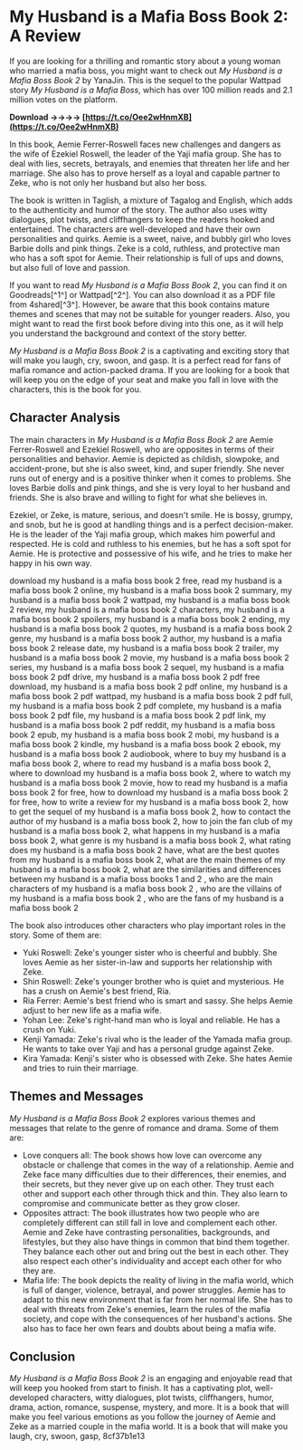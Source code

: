 # My Husband is a Mafia Boss Book 2: A Review
 
If you are looking for a thrilling and romantic story about a young woman who married a mafia boss, you might want to check out *My Husband is a Mafia Boss Book 2* by YanaJin. This is the sequel to the popular Wattpad story *My Husband is a Mafia Boss*, which has over 100 million reads and 2.1 million votes on the platform.
 
**Download ->->->-> [https://t.co/Oee2wHnmXB](https://t.co/Oee2wHnmXB)**


 
In this book, Aemie Ferrer-Roswell faces new challenges and dangers as the wife of Ezekiel Roswell, the leader of the Yaji mafia group. She has to deal with lies, secrets, betrayals, and enemies that threaten her life and her marriage. She also has to prove herself as a loyal and capable partner to Zeke, who is not only her husband but also her boss.
 
The book is written in Taglish, a mixture of Tagalog and English, which adds to the authenticity and humor of the story. The author also uses witty dialogues, plot twists, and cliffhangers to keep the readers hooked and entertained. The characters are well-developed and have their own personalities and quirks. Aemie is a sweet, naive, and bubbly girl who loves Barbie dolls and pink things. Zeke is a cold, ruthless, and protective man who has a soft spot for Aemie. Their relationship is full of ups and downs, but also full of love and passion.
 
If you want to read *My Husband is a Mafia Boss Book 2*, you can find it on Goodreads[^1^] or Wattpad[^2^]. You can also download it as a PDF file from 4shared[^3^]. However, be aware that this book contains mature themes and scenes that may not be suitable for younger readers. Also, you might want to read the first book before diving into this one, as it will help you understand the background and context of the story better.
 
*My Husband is a Mafia Boss Book 2* is a captivating and exciting story that will make you laugh, cry, swoon, and gasp. It is a perfect read for fans of mafia romance and action-packed drama. If you are looking for a book that will keep you on the edge of your seat and make you fall in love with the characters, this is the book for you.
  
## Character Analysis
 
The main characters in *My Husband is a Mafia Boss Book 2* are Aemie Ferrer-Roswell and Ezekiel Roswell, who are opposites in terms of their personalities and behavior. Aemie is depicted as childish, slowpoke, and accident-prone, but she is also sweet, kind, and super friendly. She never runs out of energy and is a positive thinker when it comes to problems. She loves Barbie dolls and pink things, and she is very loyal to her husband and friends. She is also brave and willing to fight for what she believes in.
 
Ezekiel, or Zeke, is mature, serious, and doesn't smile. He is bossy, grumpy, and snob, but he is good at handling things and is a perfect decision-maker. He is the leader of the Yaji mafia group, which makes him powerful and respected. He is cold and ruthless to his enemies, but he has a soft spot for Aemie. He is protective and possessive of his wife, and he tries to make her happy in his own way.
 
download my husband is a mafia boss book 2 free,  read my husband is a mafia boss book 2 online,  my husband is a mafia boss book 2 summary,  my husband is a mafia boss book 2 wattpad,  my husband is a mafia boss book 2 review,  my husband is a mafia boss book 2 characters,  my husband is a mafia boss book 2 spoilers,  my husband is a mafia boss book 2 ending,  my husband is a mafia boss book 2 quotes,  my husband is a mafia boss book 2 genre,  my husband is a mafia boss book 2 author,  my husband is a mafia boss book 2 release date,  my husband is a mafia boss book 2 trailer,  my husband is a mafia boss book 2 movie,  my husband is a mafia boss book 2 series,  my husband is a mafia boss book 2 sequel,  my husband is a mafia boss book 2 pdf drive,  my husband is a mafia boss book 2 pdf free download,  my husband is a mafia boss book 2 pdf online,  my husband is a mafia boss book 2 pdf wattpad,  my husband is a mafia boss book 2 pdf full,  my husband is a mafia boss book 2 pdf complete,  my husband is a mafia boss book 2 pdf file,  my husband is a mafia boss book 2 pdf link,  my husband is a mafia boss book 2 pdf reddit,  my husband is a mafia boss book 2 epub,  my husband is a mafia boss book 2 mobi,  my husband is a mafia boss book 2 kindle,  my husband is a mafia boss book 2 ebook,  my husband is a mafia boss book 2 audiobook,  where to buy my husband is a mafia boss book 2,  where to read my husband is a mafia boss book 2,  where to download my husband is a mafia boss book 2,  where to watch my husband is a mafia boss book 2 movie,  how to read my husband is a mafia boss book 2 for free,  how to download my husband is a mafia boss book 2 for free,  how to write a review for my husband is a mafia boss book 2,  how to get the sequel of my husband is a mafia boss book 2,  how to contact the author of my husband is a mafia boss book 2,  how to join the fan club of my husband is a mafia boss book 2,  what happens in my husband is a mafia boss book 2,  what genre is my husband is a mafia boss book 2,  what rating does my husband is a mafia boss book 2 have,  what are the best quotes from my husband is a mafia boss book 2,  what are the main themes of my husband is a mafia boss book 2,  what are the similarities and differences between my husband is a mafia boss books 1 and 2 ,  who are the main characters of my husband is a mafia boss book 2 ,  who are the villains of my husband is a mafia boss book 2 ,  who are the fans of my husband is a mafia boss book 2
 
The book also introduces other characters who play important roles in the story. Some of them are:
 
- Yuki Roswell: Zeke's younger sister who is cheerful and bubbly. She loves Aemie as her sister-in-law and supports her relationship with Zeke.
- Shin Roswell: Zeke's younger brother who is quiet and mysterious. He has a crush on Aemie's best friend, Ria.
- Ria Ferrer: Aemie's best friend who is smart and sassy. She helps Aemie adjust to her new life as a mafia wife.
- Yohan Lee: Zeke's right-hand man who is loyal and reliable. He has a crush on Yuki.
- Kenji Yamada: Zeke's rival who is the leader of the Yamada mafia group. He wants to take over Yaji and has a personal grudge against Zeke.
- Kira Yamada: Kenji's sister who is obsessed with Zeke. She hates Aemie and tries to ruin their marriage.

## Themes and Messages
 
*My Husband is a Mafia Boss Book 2* explores various themes and messages that relate to the genre of romance and drama. Some of them are:

- Love conquers all: The book shows how love can overcome any obstacle or challenge that comes in the way of a relationship. Aemie and Zeke face many difficulties due to their differences, their enemies, and their secrets, but they never give up on each other. They trust each other and support each other through thick and thin. They also learn to compromise and communicate better as they grow closer.
- Opposites attract: The book illustrates how two people who are completely different can still fall in love and complement each other. Aemie and Zeke have contrasting personalities, backgrounds, and lifestyles, but they also have things in common that bind them together. They balance each other out and bring out the best in each other. They also respect each other's individuality and accept each other for who they are.
- Mafia life: The book depicts the reality of living in the mafia world, which is full of danger, violence, betrayal, and power struggles. Aemie has to adapt to this new environment that is far from her normal life. She has to deal with threats from Zeke's enemies, learn the rules of the mafia society, and cope with the consequences of her husband's actions. She also has to face her own fears and doubts about being a mafia wife.

## Conclusion
 
*My Husband is a Mafia Boss Book 2* is an engaging and enjoyable read that will keep you hooked from start to finish. It has a captivating plot, well-developed characters, witty dialogues, plot twists, cliffhangers, humor, drama, action, romance, suspense, mystery, and more. It is a book that will make you feel various emotions as you follow the journey of Aemie and Zeke as a married couple in the mafia world. It is a book that will make you laugh, cry, swoon, gasp,
 8cf37b1e13
 
